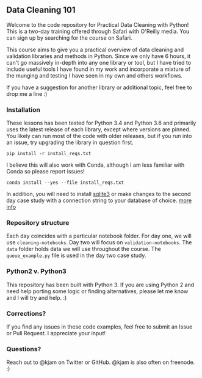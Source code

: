 ## Data Cleaning 101 

Welcome to the code repository for Practical Data Cleaning with Python! This is a two-day training offered through Safari with O'Reilly media. You can sign up by searching for the course on Safari.

This course aims to give you a practical overview of data cleaning and validation libraries and methods in Python. Since we only have 6 hours, it can't go massively in-depth into any one library or tool, but I have tried to include useful tools I have found in my work and incorporate a mixture of the munging and testing I have seen in my own and others workflows. 

If you have a suggestion for another library or additional topic, feel free to drop me a line :)

### Installation

These lessons has been tested for Python 3.4 and Python 3.6 and primarily uses the latest release of each library, except where versions are pinned. You likely can run most of the code with older releases, but if you run into an issue, try upgrading the library in question first.

```pip install -r install_reqs.txt```


I believe this will also work with Conda, although I am less familiar with Conda so please report issues!

```conda install --yes --file install_reqs.txt```

In addition, you will need to install [sqlite3](https://www.sqlite.org/) or make changes to the second day case study with a connection string to your database of choice. [more info](https://dataset.readthedocs.io/en/latest/quickstart.html#connecting-to-a-database)

### Repository structure

Each day coincides with a particular notebook folder. For day one, we will use `cleaning-notebooks`. Day two will focus on `validation-notebooks`. The `data` folder holds data we will use throughout the course. The `queue_example.py` file is used in the day two case study.


### Python2 v. Python3

This repository has been built with Python 3. If you are using Python 2 and need help porting some logic or finding alternatives, please let me know and I will try and help. :)

### Corrections?

If you find any issues in these code examples, feel free to submit an Issue or Pull Request. I appreciate your input!

### Questions?

Reach out to @kjam on Twitter or GitHub. @kjam is also often on freenode. :)
